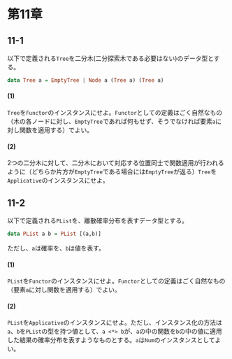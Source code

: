 # 第11章
## 11-1
以下で定義される`Tree`を二分木(二分探索木である必要はない)のデータ型とする。
```haskell
data Tree a = EmptyTree | Node a (Tree a) (Tree a)
```
#### (1)
`Tree`を`Functor`のインスタンスにせよ。`Functor`としての定義はごく自然なもの（木の各ノードに対し、`EmptyTree`であれば何もせず、そうでなければ要素`a`に対し関数を適用する）でよい。

#### (2)
2つの二分木に対して、二分木において対応する位置同士で関数適用が行われるように（どちらか片方が`EmptyTree`である場合には`EmptyTree`が返る）`Tree`を`Applicative`のインスタンスにせよ。

## 11-2
以下で定義される`PList`を、離散確率分布を表すデータ型とする。
```haskell
data PList a b = PList [(a,b)]
```
ただし、`a`は確率を、`b`は値を表す。

#### (1)
`PList`を`Functor`のインスタンスにせよ。`Functor`としての定義はごく自然なもの（要素`a`に対し関数を適用する）でよい。

#### (2)
`PList`を`Applicative`のインスタンスにせよ。ただし、インスタンス化の方法は`a`、`b`を`PList`の型を持つ値として、`a <*> b`が、`a`の中の関数を`b`の中の値に適用した結果の確率分布を表すようなものとする。`a`は`Num`のインスタンスとしてよい。

